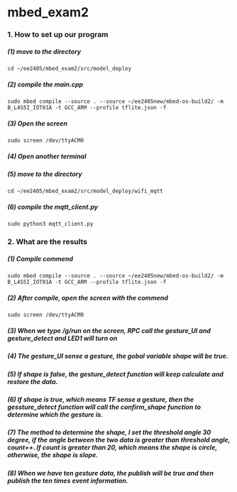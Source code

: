 # mbed_exam2

### 1. How to set up our program
##### (1) move to the directory
  `cd ~/ee2405/mbed_exam2/src/model_deploy`
##### (2) compile the main.cpp
  `sudo mbed compile --source . --source ~/ee2405new/mbed-os-build2/ -m B_L4S5I_IOT01A -t GCC_ARM --profile tflite.json -f`
##### (3) Open the screen 
  `sudo screen /dev/ttyACM0`
##### (4) Open another terminal
##### (5) move to the directory
  `cd ~/ee2405/mbed_exam2/src/model_deploy/wifi_mqtt`
##### (6) compile the mqtt_client.py
  `sudo python3 mqtt_client.py`

### 2. What are the results
##### (1) Compile commend
  `sudo mbed compile --source . --source ~/ee2405new/mbed-os-build2/ -m B_L4S5I_IOT01A -t GCC_ARM --profile tflite.json -f`
##### (2) After compile, open the screen with the commend 
  `sudo screen /dev/ttyACM0`
##### (3) When we type /g/run on the screen, RPC call the gesture_UI and gesture_detect and LED1 will turn on
##### (4) The gesture_UI sense a gesture, the gobal variable shape will be true. 
##### (5) If shape is false, the gesture_detect function will keep calculate and restore the data.
##### (6) If shape is true, which means TF sense a gesture, then the gessture_detect function will call the confirm_shape function to determine which the gesture is.
##### (7) The method to determine the shape, I set the threshold angle 30 degree, if the angle between the two data is greater than threshold angle, count++. If count is greater than 20, which means the shape is circle, otherwise, the shape is slope.
##### (8) When we have ten gesture data, the publish will be true and then publish the ten times event information.

